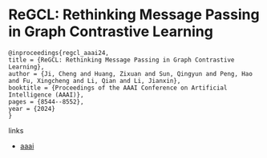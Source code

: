 # ReGCL: Rethinking Message Passing in Graph Contrastive Learning

```
@inproceedings{regcl_aaai24,
title = {ReGCL: Rethinking Message Passing in Graph Contrastive Learning},
author = {Ji, Cheng and Huang, Zixuan and Sun, Qingyun and Peng, Hao and Fu, Xingcheng and Li, Qian and Li, Jianxin},
booktitle = {Proceedings of the AAAI Conference on Artificial Intelligence (AAAI)},
pages = {8544--8552},
year = {2024}
}
```

links
- [aaai](https://ojs.aaai.org/index.php/AAAI/article/view/28698)
